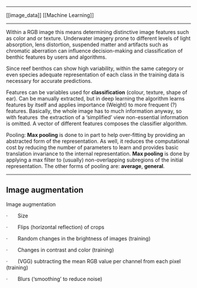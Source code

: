 ___
[[image_data]]
[[Machine Learning]]
___
Within a RGB image this means determining distinctive image features such as color and or texture. Underwater imagery prone to different levels of light absorption, lens distortion, suspended matter and artifacts such as chromatic aberration can influence decision-making and classification of benthic features by users and algorithms.

Since reef benthos can show high variability, within the same category or even species adequate representation of each class in the training data is necessary for accurate predictions.

Features can be variables used for **classification** (colour, texture, shape of ear). Can be manually extracted, but in deep learning the algorithm learns features by itself and applies importance (Weight) to more frequent (?) features. Basically, the whole image has to much information anyway, so with features  the extraction of a ‘simplified’ view non-essential information is omitted. A vector of different features composes the classifier algorithm.

Pooling:
**Max pooling** is done to in part to help over-fitting by providing an abstracted form of the representation. As well, it reduces the computational cost by reducing the number of parameters to learn and provides basic translation invariance to the internal representation. **Max pooling** is done by applying a max filter to (usually) non-overlapping subregions of the initial representation. The other forms of pooling are: **average**, **general**.
___
## Image augmentation

Image augmentation

·       Size

·       Flips (horizontal reflection) of crops

·       Random changes in the brightness of images (training)

·       Changes in contrast and color (training)

·       (VGG) subtracting the mean RGB value per channel from each pixel (training)

·       Blurs (‘smoothing’ to reduce noise)